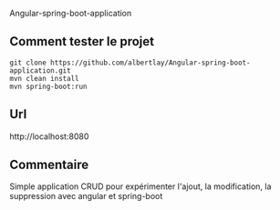 Angular-spring-boot-application

## Comment tester le projet
```
git clone https://github.com/albertlay/Angular-spring-boot-application.git
mvn clean install
mvn spring-boot:run
```
## Url

http://localhost:8080


## Commentaire

Simple application CRUD pour expérimenter l'ajout, la modification, la suppression avec angular et spring-boot

